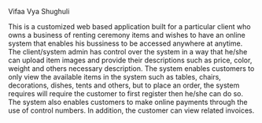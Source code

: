 Vifaa Vya Shughuli

This is a customized web based application built for a particular client who owns a business of renting ceremony items and wishes to have an online system that enables his bussiness to be accessed anywhere at anytime. The client/system admin has control over the system in a way that he/she can upload item images and provide their descriptions such as price, color, weight and others necessary description. The system enables customers to  only view the available items in the system such as tables, chairs, decorations, dishes, tents and others, but to place an order, the system requires will require the customer to first register then he/she can do so. The system also enables customers to make online payments through the use of control numbers. In addition, the customer can view related invoices.
